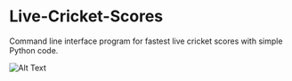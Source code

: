 # Live-Cricket-Scores
Command line interface program for fastest live cricket scores with simple Python code.

![Alt Text](runGif.gif)
